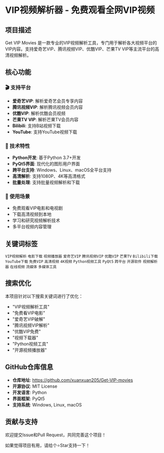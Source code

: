 # VIP视频解析器 - 免费观看全网VIP视频

## 项目描述

Get VIP Movies 是一款专业的VIP视频解析工具，专门用于解析各大视频平台的VIP内容。支持爱奇艺VIP、腾讯视频VIP、优酷VIP、芒果TV VIP等主流平台的高清视频解析。

## 核心功能

### 🎬 支持平台
- **爱奇艺VIP**: 解析爱奇艺会员专享内容
- **腾讯视频VIP**: 解析腾讯视频会员内容  
- **优酷VIP**: 解析优酷会员视频
- **芒果TV VIP**: 解析芒果TV会员内容
- **Bilibili**: 支持B站视频下载
- **YouTube**: 支持YouTube视频下载

### 🔧 技术特性
- **Python开发**: 基于Python 3.7+开发
- **PyQt5界面**: 现代化的图形用户界面
- **跨平台支持**: Windows、Linux、macOS全平台支持
- **高清解析**: 支持1080P、4K等高清格式
- **批量处理**: 支持批量视频解析和下载

### 🎯 使用场景
- 免费观看VIP电影和电视剧
- 下载高清视频到本地
- 学习和研究视频解析技术
- 多平台视频内容管理

## 关键词标签

`VIP视频解析` `电影下载` `视频播放器` `爱奇艺VIP` `腾讯视频VIP` `优酷VIP` `芒果TV` `Bilibili下载` `YouTube下载` `免费VIP` `高清视频` `4K视频` `Python视频工具` `PyQt5` `跨平台` `开源软件` `视频解析器` `在线视频` `流媒体` `多媒体工具`

## 搜索优化

本项目针对以下搜索关键词进行了优化：
- "VIP视频解析工具"
- "免费看VIP电影"  
- "爱奇艺VIP破解"
- "腾讯视频VIP解析"
- "优酷VIP免费"
- "视频下载器"
- "Python视频工具"
- "开源视频播放器"

## GitHub仓库信息

- **仓库地址**: https://github.com/xuanxuan205/Get-VIP-movies
- **开源协议**: MIT License
- **开发语言**: Python
- **界面框架**: PyQt5
- **支持系统**: Windows, Linux, macOS

## 贡献与支持

欢迎提交Issue和Pull Request，共同完善这个项目！

如果觉得项目有用，请给个⭐Star支持一下！